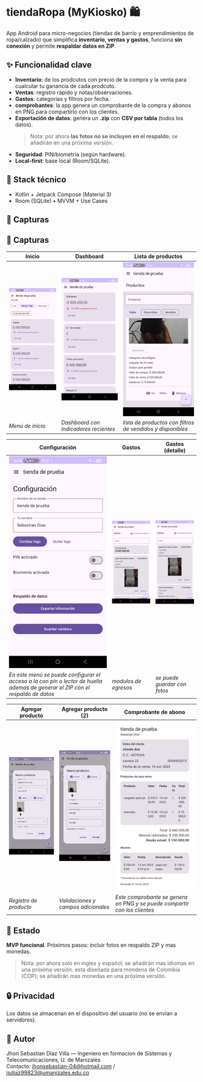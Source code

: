# tiendaRopa (MyKiosko) 🛍️
App Android para micro-negocios (tiendas de barrio y emprendimientos de ropa/calzado) que simplifica **inventario, ventas y gastos**, funciona **sin conexión** y permite **respaldar datos en ZIP**.

## ✨ Funcionalidad clave
- **Inventario**: de los prodcutos con precio de la compra y la venta para cualcular tu ganancia de cada prodcuto.
- **Ventas**: registro rápido y notas/observaciones.
- **Gastos**: categorías y filtros por fecha.
- **comprobantes**: la app genera un comprobante de la compra y abonos en PNG para compartirlo con los clientes.
- **Exportación de datos**: genera un **.zip** con **CSV por tabla** (todos los datos).
  > Nota: por ahora **las fotos no se incluyen en el respaldo**; se añadirán en una próxima versión.
- **Seguridad**: PIN/biometría (según hardware).
- **Local-first**: base local (Room/SQLite).

## 🧩 Stack técnico
- Kotlin + Jetpack Compose (Material 3)
- Room (SQLite) • MVVM + Use Cases

## 📸 Capturas

## 📸 Capturas

| Inicio | Dashboard | Lista de productos |
|---|---|---|
| <img src="./docs/inicio.jpg" width="260" alt="Menú de inicio"> | <img src="./docs/inicio_dashboard.jpg" width="260" alt="Dashboard"> | <img src="./docs/listaProductos.jpg" width="260" alt="Lista de productos"> |
| *Menú de inicio* | *Dashboard con indicadores recientes* | *lista de productos con filtros de vendidos y disponibles* |

| Configuración | Gastos | Gastos (detalle) |
|---|---|---|
| <img src="./docs/menuConfiguracion.jpg" width="260" alt="Menú configuración"> | <img src="./docs/menuGastos.jpg" width="260" alt="Menú gastos"> | <img src="./docs/menuGastos2.jpg" width="260" alt="Gastos detalle"> |
| *En este menú se puede configurar el acceso a la con pin o lector de huella ademas de generar el ZIP con el respaldo de datos* | *modulos de egresos* | *se puede guardar con fotos* |

| Agregar producto | Agregar producto (2) | Comprobante de abono |
|---|---|---|
| <img src="./docs/adiccionarProducto.jpg" width="260" alt="Agregar producto"> | <img src="./docs/adiccionarProducto2.jpg" width="260" alt="Agregar producto 2"> | <img src="./docs/historialAbonosParaCompartir.jpg" width="260" alt="Comprobante de abono para compartir"> |
| *Registro de producto* | *Validaciones y campos adicionales* | *Este comprobante se genera en PNG y se puede compartir con los clientes* |


## 🚀 Estado
**MVP funcional**. Próximos pasos: incluir fotos en respaldo ZIP y mas monedas.
> Nota: por ahora solo en ingles y español; se añadirán mas idiomas en una próxima versión.
> esta diseñada para mondena de Colombia (COP); se añadirán mas monedas en una próxima versión.
## 🔒 Privacidad
Los datos se almacenan en el dispositivo del usuario (no se envían a servidores).

## 👤 Autor
Jhon Sebastian Díaz Villa — Ingeniero en formacion de Sistemas y Telecomunicaciones, U. de Manizales  
Contacto: jhonsebastian-04@hotmail.com / jsdiaz99823@umanizales.edu.co





